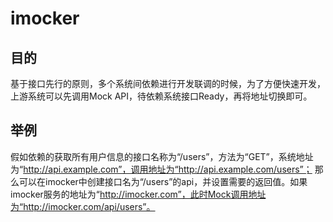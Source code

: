 # imocker

## 目的

基于接口先行的原则，多个系统间依赖进行开发联调的时候，为了方便快速开发，上游系统可以先调用Mock API，待依赖系统接口Ready，再将地址切换即可。

## 举例

假如依赖的获取所有用户信息的接口名称为“/users”，方法为“GET”，系统地址为“http://api.example.com”，调用地址为“http://api.example.com/users”；
那么可以在imocker中创建接口名为“/users”的api，并设置需要的返回值。如果imocker服务的地址为“http://imocker.com”，此时Mock调用地址为“http://imocker.com/api/users”。